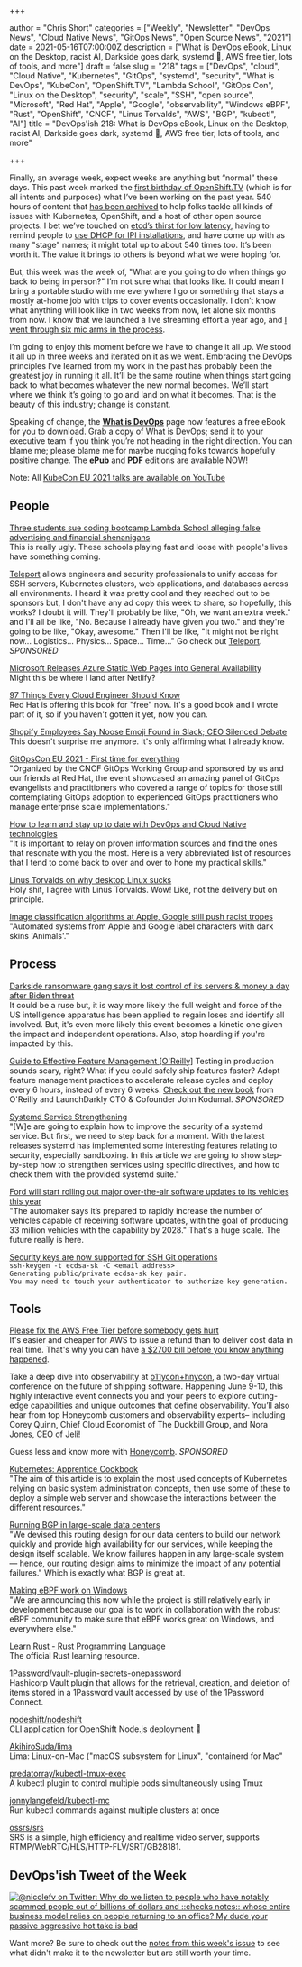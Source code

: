 +++

author = "Chris Short"
categories = ["Weekly", "Newsletter", "DevOps News", "Cloud Native News", "GitOps News", "Open Source News", "2021"]
date = 2021-05-16T07:00:00Z
description = ["What is DevOps eBook, Linux on the Desktop, racist AI, Darkside goes dark, systemd 💪, AWS free tier, lots of tools, and more"]
draft = false
slug = "218"
tags = ["DevOps", "cloud", "Cloud Native", "Kubernetes", "GitOps", "systemd", "security", "What is DevOps", "KubeCon", "OpenShift.TV", "Lambda School", "GitOps Con", "Linux on the Desktop", "security", "scale", "SSH", "open source", "Microsoft", "Red Hat", "Apple", "Google", "observability", "Windows eBPF", "Rust", "OpenShift", "CNCF", "Linus Torvalds", "AWS", "BGP", "kubectl", "AI"]
title = "DevOps'ish 218: What is DevOps eBook, Linux on the Desktop, racist AI, Darkside goes dark, systemd 💪, AWS free tier, lots of tools, and more"

+++

Finally, an average week, expect weeks are anything but “normal” these days. This past week marked the [first birthday of OpenShift.TV](https://www.openshift.com/blog/its-been-a-full-year-since-we-launched-openshift-tv) (which is for all intents and purposes) what I’ve been working on the past year. 540 hours of content that [has been archived](https://www.youtube.com/user/rhopenshift) to help folks tackle all kinds of issues with Kubernetes, OpenShift, and a host of other open source projects. I bet we’ve touched on [etcd’s thirst for low latency](https://www.ibm.com/cloud/blog/using-fio-to-tell-whether-your-storage-is-fast-enough-for-etcd), having to remind people to [use DHCP for IPI installations](https://www.twitch.tv/videos/729330449), and have come up with as many "stage" names; it might total up to about 540 times too. It’s been worth it. The value it brings to others is beyond what we were hoping for.

But, this week was the week of, "What are you going to do when things go back to being in person?" I’m not sure what that looks like. It could mean I bring a portable studio with me everywhere I go or something that stays a mostly at-home job with trips to cover events occasionally. I don’t know what anything will look like in two weeks from now, let alone six months from now. I know that we launched a live streaming effort a year ago, and [I went through six mic arms in the process](https://chrisshort.net/desk-setup-january-2021/).

I’m going to enjoy this moment before we have to change it all up. We stood it all up in three weeks and iterated on it as we went. Embracing the DevOps principles I’ve learned from my work in the past has probably been the greatest joy in running it all. It’ll be the same routine when things start going back to what becomes whatever the new normal becomes. We’ll start where we think it’s going to go and land on what it becomes. That is the beauty of this industry; change is constant.

Speaking of change, the [**What is DevOps**](https://devopsish.com/what-is-devops/) page now features a free eBook for you to download. Grab a copy of What is DevOps; send it to your executive team if you think you’re not heading in the right direction. You can blame me; please blame me for maybe nudging folks towards hopefully positive change. The [**ePub**](https://shortcdn.com/file/devopsish/What_is_DevOps_eBook.epub?utm_source=newsletter&utm_medium=email&utm_campaign=devopsish_218) and [**PDF**](https://shortcdn.com/file/devopsish/What_is_DevOps_eBook.pdf?utm_source=newsletter&utm_medium=email&utm_campaign=devopsish_218) editions are available NOW!

Note: All [KubeCon EU 2021 talks are available on YouTube](https://youtube.com/playlist?list=PLj6h78yzYM2MqBm19mRz9SYLsw4kfQBrC&utm_source=newsletter&utm_medium=email&utm_campaign=devopsish_218)

## People

[Three students sue coding bootcamp Lambda School alleging false advertising and financial shenanigans](https://techcrunch.com/2021/05/13/lambda-school-lawsuits/)  
This is really ugly. These schools playing fast and loose with people's lives have something coming.

[Teleport](https://goteleport.com/?utm_source=newsletter&utm_medium=email&utm_campaign=devopsish_218) allows engineers and security professionals to unify access for SSH servers, Kubernetes clusters, web applications, and databases across all environments. I heard it was pretty cool and they reached out to be sponsors but, I don't have any ad copy this week to share, so hopefully, this works? I doubt it will. They'll probably be like, "Oh, we want an extra week." and I'll all be like, "No. Because I already have given you two." and they're going to be like, "Okay, awesome." Then I'll be like, "It might not be right now... Logistics... Physics... Space... Time..." Go check out [Teleport](https://goteleport.com/?utm_source=newsletter&utm_medium=email&utm_campaign=devopsish_218). *SPONSORED*

[Microsoft Releases Azure Static Web Pages into General Availability](https://www.infoq.com/news/2021/05/azure-static-web-apps-ga/)  
Might this be where I land after Netlify?

[97 Things Every Cloud Engineer Should Know](https://www.redhat.com/en/engage/things-every-cloud-s-202103201521)  
Red Hat is offering this book for "free" now. It's a good book and I wrote part of it, so if you haven't gotten it yet, now you can.

[Shopify Employees Say Noose Emoji Found in Slack; CEO Silenced Debate](https://www.businessinsider.com/shopify-employees-noose-emoji-slack-ceo-tobi-lutke-silenced-debate-2021-5)  
This doesn't surprise me anymore. It's only affirming what I already know.

[GitOpsCon EU 2021 - First time for everything](https://www.weave.works/blog/gitopscon-eu-2021-first-time-for-everything)  
"Organized by the CNCF GitOps Working Group and sponsored by us and our friends at Red Hat, the event showcased an amazing panel of GitOps evangelists and practitioners who covered a range of topics for those still contemplating GitOps adoption to experienced GitOps practitioners who manage enterprise scale implementations."

[How to learn and stay up to date with DevOps and Cloud Native technologies](https://itnext.io/how-to-learn-and-stay-up-to-date-with-devops-and-cloud-native-technologies-44526658a4fb)  
"It is important to relay on proven information sources and find the ones that resonate with you the most. Here is a very abbreviated list of resources that I tend to come back to over and over to hone my practical skills."

[Linus Torvalds on why desktop Linux sucks](https://www.youtube.com/watch?v=Pzl1B7nB9Kc)  
Holy shit, I agree with Linus Torvalds. Wow! Like, not the delivery but on principle.

[Image classification algorithms at Apple, Google still push racist tropes](https://algorithmwatch.org/en/apple-google-computer-vision-racist/)  
"Automated systems from Apple and Google label characters with dark skins 'Animals'."

## Process

[Darkside ransomware gang says it lost control of its servers & money a day after Biden threat](https://therecord.media/darkside-ransomware-gang-says-it-lost-control-of-its-servers-money-a-day-after-biden-threat/)  
It could be a ruse but, it is way more likely the full weight and force of the US intelligence apparatus has been applied to regain loses and identify all involved. But, it's even more likely this event becomes a kinetic one given the impact and independent operations. Also, stop hoarding if you're impacted by this.

[Guide to Effective Feature Management [O'Reilly]](https://learn.launchdarkly.com/effective-feature-management/?utm_source=devopsish&utm_medium=news_pod&utm_campaign=21q1-newsletter)
Testing in production sounds scary, right? What if you could safely ship features faster?
Adopt feature management practices to accelerate release cycles and deploy every 6 hours, instead of every 6 weeks. [Check out the new book](https://learn.launchdarkly.com/effective-feature-management/?utm_source=devopsish&utm_medium=news_pod&utm_campaign=21q1-newsletter) from O'Reilly and LaunchDarkly CTO & Cofounder John Kodumal. *SPONSORED*

[Systemd Service Strengthening](https://www.linuxjournal.com/content/systemd-service-strengthening)  
"[W]e are going to explain how to improve the security of a systemd service. But first, we need to step back for a moment.  With the latest releases systemd has implemented some interesting features relating to security, especially sandboxing. In this article we are going to show step-by-step how to strengthen services using specific directives, and how to check them with the provided systemd suite."

[Ford will start rolling out major over-the-air software updates to its vehicles this year](https://www.theverge.com/2021/5/13/22432770/ford-ota-software-update-amazon-alexa?scrolla=5eb6d68b7fedc32c19ef33b4)  
"The automaker says it’s prepared to rapidly increase the number of vehicles capable of receiving software updates, with the goal of producing 33 million vehicles with the capability by 2028." That's a huge scale. The future really is here.

[Security keys are now supported for SSH Git operations](https://github.blog/2021-05-10-security-keys-supported-ssh-git-operations/)  
`ssh-keygen -t ecdsa-sk -C <email address>`  
`Generating public/private ecdsa-sk key pair.`  
`You may need to touch your authenticator to authorize key generation.`

## Tools

[Please fix the AWS Free Tier before somebody gets hurt](https://cloudirregular.substack.com/p/please-fix-the-aws-free-tier-before)  
It's easier and cheaper for AWS to issue a refund than to deliver cost data in real time. That's why you can have [a $2700 bill before you know anything happened](https://chrisshort.net/the-aws-bill-heard-around-the-world/).

Take a deep dive into observability at [o11ycon+hnycon](https://o11ycon-hnycon.io/devopsish/?utm_source=devopsish&utm_medium=newsletter&utm_campaign=ad&utm_keyword=&utm_content=devopsish&utm_adgroup), a two-day virtual conference on the future of shipping software. Happening June 9-10, this highly interactive event connects you and your peers to explore cutting-edge capabilities and unique outcomes that define observability. You’ll also hear from top Honeycomb customers and observability experts– including Corey Quinn, Chief Cloud Economist of The Duckbill Group, and Nora Jones, CEO of Jeli!

Guess less and know more with [Honeycomb](https://www.honeycomb.io/?utm_source=devopsish&utm_medium=newsletter&utm_campaign=ad&utm_content=honeycomb-homepage-devopish). *SPONSORED*

[Kubernetes: Apprentice Cookbook](https://dev.to/aveuiller/kubernetes-apprentice-cookbook-4j6h)  
"The aim of this article is to explain the most used concepts of Kubernetes relying on basic system administration concepts, then use some of these to deploy a simple web server and showcase the interactions between the different resources."

[Running BGP in large-scale data centers](https://engineering.fb.com/2021/05/13/data-center-engineering/bgp/)  
"We devised this routing design for our data centers to build our network quickly and provide high availability for our services, while keeping the design itself scalable. We know failures happen in any large-scale system — hence, our routing design aims to minimize the impact of any potential failures." Which is exactly what BGP is great at.

[Making eBPF work on Windows](https://cloudblogs.microsoft.com/opensource/2021/05/10/making-ebpf-work-on-windows/)  
"We are announcing this now while the project is still relatively early in development because our goal is to work in collaboration with the robust eBPF community to make sure that eBPF works great on Windows, and everywhere else."

[Learn Rust - Rust Programming Language](https://www.rust-lang.org/learn)  
The official Rust learning resource.

[1Password/vault-plugin-secrets-onepassword](https://github.com/1Password/vault-plugin-secrets-onepassword)  
Hashicorp Vault plugin that allows for the retrieval, creation, and deletion of items stored in a 1Password vault accessed by use of the 1Password Connect.

[nodeshift/nodeshift](https://github.com/nodeshift/nodeshift)  
CLI application for OpenShift Node.js deployment 🚀

[AkihiroSuda/lima](https://github.com/AkihiroSuda/lima)  
Lima: Linux-on-Mac ("macOS subsystem for Linux", "containerd for Mac"

[predatorray/kubectl-tmux-exec](https://github.com/predatorray/kubectl-tmux-exec)  
A kubectl plugin to control multiple pods simultaneously using Tmux

[jonnylangefeld/kubectl-mc](https://github.com/jonnylangefeld/kubectl-mc)  
Run kubectl commands against multiple clusters at once

[ossrs/srs](https://github.com/ossrs/srs)  
SRS is a simple, high efficiency and realtime video server, supports RTMP/WebRTC/HLS/HTTP-FLV/SRT/GB28181.

## DevOps'ish Tweet of the Week

[![@nicolefv on Twitter: Why do we listen to people who have notably scammed people out of billions of dollars and ::checks notes:: whose entire business model relies on people returning to an office? My dude your passive aggressive hot take is bad](https://shortcdn.com/file/devopsish/218-devopsish-tweet-of-the-week.png)](https://twitter.com/nicolefv/status/1392851719797673992)

Want more? Be sure to check out the [notes from this week's issue](https://devopsish.com/218/notes/) to see what didn't make it to the newsletter but are still worth your time.
